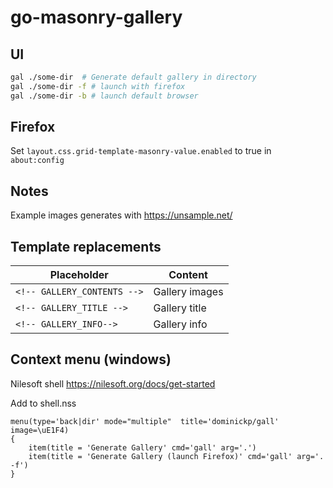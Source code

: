 # go-masonry-gallery
 
## UI

```sh
gal ./some-dir  # Generate default gallery in directory
gal ./some-dir -f # launch with firefox
gal ./some-dir -b # launch default browser
```

## Firefox
Set `layout.css.grid-template-masonry-value.enabled` to true in `about:config`

## Notes
Example images generates with https://unsample.net/


## Template replacements
|Placeholder|Content|
|---|---|
|`<!-- GALLERY_CONTENTS -->`|Gallery images|
|`<!-- GALLERY_TITLE -->`|Gallery title|
|`<!-- GALLERY_INFO-->`|Gallery info|


## Context menu (windows)
Nilesoft shell https://nilesoft.org/docs/get-started

Add to shell.nss
```
menu(type='back|dir' mode="multiple"  title='dominickp/gall' image=\uE1F4)
{
	item(title = 'Generate Gallery' cmd='gall' arg='.')
	item(title = 'Generate Gallery (launch Firefox)' cmd='gall' arg='. -f')
}
```
